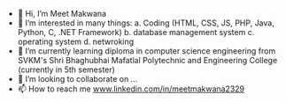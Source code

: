 - 👋 Hi, I’m Meet Makwana
- 👀 I’m interested in many things:
  a. Coding (HTML, CSS, JS, PHP, Java, Python, C, .NET Framework)
  b. database management system
  c. operating system
  d. netwroking
- 🌱 I’m currently learning diploma in computer science engineering from SVKM's Shri Bhaghubhai Mafatlal Polytechnic and Engineering College (currently in 5th semester)
- 💞️ I’m looking to collaborate on ...
- 📫 How to reach me www.linkedin.com/in/meetmakwana2329


<!---
meetmakwana2311/meetmakwana2311 is a ✨ special ✨ repository because its `README.md` (this file) appears on your GitHub profile.
You can click the Preview link to take a look at your changes.
--->
